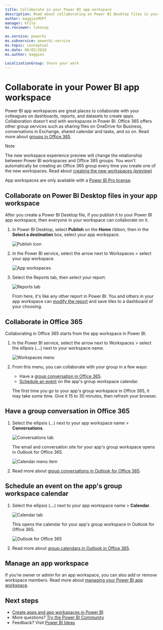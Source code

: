 ```yaml
---
title: Collaborate in your Power BI app workspace
description: Read about collaborating on Power BI Desktop files in your app workspace, and with Office 365 services like sharing files on OneDrive for Business, conversations in Exchange, calendar, and tasks.
author: maggiesMSFT
manager: kfile
ms.reviewer: lukaszp

ms.service: powerbi
ms.subservice: powerbi-service
ms.topic: conceptual
ms.date: 08/02/2018
ms.author: maggies

LocalizationGroup: Share your work
---
```

# Collaborate in your Power BI app workspace
Power BI app workspaces are great places to collaborate with your colleagues on dashboards, reports, and datasets to create *apps*. Collaboration doesn’t end with workspaces in Power BI. Office 365 offers other group services such as sharing files on OneDrive for Business, conversations in Exchange, shared calendar and tasks, and so on. Read more about [groups in Office 365](https://support.office.com/article/Create-a-group-in-Office-365-7124dc4c-1de9-40d4-b096-e8add19209e9).

> [!NOTE]
> The new workspace experience preview will change the relationship between Power BI workspaces and Office 365 groups. You won't automatically be creating an Office 365 group every time you create one of the new workspaces. Read about [creating the new workspaces (preview)](service-create-the-new-workspaces.md)

App workspaces are only available with a [Power BI Pro license](service-features-license-type.md).

## Collaborate on Power BI Desktop files in your app workspace
After you create a Power BI Desktop file, if you publish it to your Power BI app workspace, then everyone in your workspace can collaborate on it.

1. In Power BI Desktop, select **Publish** on the **Home** ribbon, then in the **Select a destination** box, select your app workspace.
   
    ![Publish icon](media/service-collaborate-power-bi-workspace/power-bi-group-publish-pbix.png)
2. In the Power BI service, select the arrow next to Workspaces > select your app workspace.
   
    ![App workspaces](media/service-collaborate-power-bi-workspace/power-bi-workspace-nav-arrow.png)
3. Select the Reports tab, then select your report.
   
    ![Reports tab](media/service-collaborate-power-bi-workspace/power-bi-workspace-report.png)
   
    From here, it's like any other report in Power BI. You and others in your app workspace can [modify the report](consumer/end-user-reports.md) and save tiles to a dashboard of your choosing.

## Collaborate in Office 365
Collaborating in Office 365 starts from the app workspace in Power BI.

1. In the Power BI service, select the arrow next to Workspaces > select the ellipsis (**…**) next to your workspace name. 
   
   ![Workspaces menu](media/service-collaborate-power-bi-workspace/power-bi-app-ellipsis.png)
2. From this menu, you can collaborate with your group in a few ways: 
   
   * Have a [group conversation in Office 365](service-collaborate-power-bi-workspace.md#have-a-group-conversation-in-office-365).
   * [Schedule an event](service-collaborate-power-bi-workspace.md#schedule-an-event-on-the-apps-group-workspace-calendar) on the app's group workspace calendar.
   
   The first time you go to your app's group workspace in Office 365, it may take some time. Give it 15 to 30 minutes, then refresh your browser.

## Have a group conversation in Office 365
1. Select the ellipsis (…) next to your app workspace name \> **Conversations**. 
   
    ![Conversations tab](media/service-collaborate-power-bi-workspace/power-bi-app-ellipsis.png)
   
   The email and conversation site for your app's group workspace opens in Outlook for Office 365.
   
   ![Calendar menu item](media/service-collaborate-power-bi-workspace/pbi_grps_o365convo.png)
2. Read more about [group conversations in Outlook for Office 365](https://support.office.com/Article/Have-a-group-conversation-a0482e24-a769-4e39-a5ba-a7c56e828b22).

## Schedule an event on the app's group workspace calendar
1. Select the ellipsis (**…**) next to your app workspace name \> **Calendar**. 
   
   ![Calendar tab](media/service-collaborate-power-bi-workspace/power-bi-app-ellipsis.png)
   
   This opens the calendar for your app's group workspace in Outlook for Office 365.
   
   ![Outlook for Office 365](media/service-collaborate-power-bi-workspace/pbi_grps_o365_calendar.png)
2. Read more about [group calendars in Outlook in Office 365](https://support.office.com/Article/Add-edit-and-subscribe-to-group-events-0cf1ad68-1034-4306-b367-d75e9818376a).

## Manage an app workspace
If you’re owner or admin for an app workspace, you can also add or remove workspace members. Read more about [managing your Power BI app workspace](service-manage-app-workspace-in-power-bi-and-office-365.md).

## Next steps
* [Create apps and app workspaces in Power BI](service-create-distribute-apps.md)
* More questions? [Try the Power BI Community](http://community.powerbi.com/)
* Feedback? Visit [Power BI Ideas](https://ideas.powerbi.com/forums/265200-power-bi)

